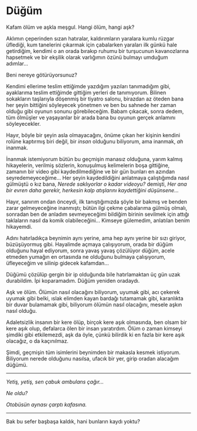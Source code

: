 # Düğüm


Kafam ölüm ve aşkla meşgul. Hangi ölüm, hangi aşk?

Aklımın çeperinden sızan hatıralar, kaldırımların yaralara kumlu rüzgar
üflediği, kum tanelerini çıkarmak için çabalarken yaraları ilk günkü hale
getirdiğim, kendimi o an orada bırakıp ruhumu bir turşucunun kavanozlarına
hapsetmek ve bir ekşilik olarak varlığımın özünü bulmayı umduğum adımlar...

Beni nereye götürüyorsunuz?

Kendimi ellerime teslim ettiğimde yazdığım yazıları tanımadığım gibi, ayaklarıma
teslim ettiğimde gittiğim yerleri de tanımıyorum. Bilinen sokakların taşlarıyla
döşenmiş bir tiyatro salonu, birazdan az öteden bana her şeyin bittiğini
söyleyecek yönetmen ve ben bu sahnede her zaman olduğu gibi oyunun sonunu
görebileceğim. Babam çıkacak, sonra dedem, tüm ölmüşler ve yaşayanlar bir arada
bana bu oyunun gerçek anlamını söyleyecekler.

Hayır, böyle bir şeyin asla olmayacağını, önüme çıkan her kişinin kendini rolüne
kaptırmış biri değil, bir *insan* olduğunu biliyorum, ama inanmak, *ah* inanmak.

İnanmak istemiyorum bütün bu geçmişin manasız olduğuna, yarım kalmış
hikayelerin, verilmiş sözlerin, konuşulmuş kelimelerin boşa gittiğine, zamanın
bir video gibi kaydedilmediğine ve bir gün bunları en azından
seyredemeyeceğime... Her şeyin kaydedildiğini anlatmaya çalıştığımda nasıl
gülmüştü o kız bana, *Nerede saklıyorlar o kadar videoyu?* demişti, *Her ana bir
evren daha gerekir, herkesin kalp atışlarını kaydettiğini düşünsene...*

Hayır, sanırım ondan önceydi, ilk tanıştığımızda şöyle bir bakmış ve benden
zarar gelmeyeceğine inanmıştı; bütün ilgi çekme çabalarıma gülmüş olmalı,
sonradan ben de anladım sevmeyeceğimi bildiğim birinin sevilmek için attığı
taklaların nasıl da komik olabileceğini... Kimseye gülemedim, anlatılan benim
hikayemdi.

Adını hatırladıkça beynimin aynı yerine, ama hep aynı yerine bir sızı giriyor,
büzüşüyormuş gibi. Hayalimde açmaya çalışıyorum, orada bir düğüm olduğunu hayal
ediyorum, sonra yavaş yavaş çözülüyor düğüm, acele etmeden yumağın en ortasında
ne olduğunu bulmaya çalışıyorum, üfleyeceğim ve silinip gidecek kafamdan...

Düğümü çözülüp gergin bir ip olduğunda bile hatırlamaktan üç gün uzak
durabildim. İpi koparamadım. Düğüm yeniden oradaydı.

Aşk ve ölüm. Ölümün nasıl olacağını biliyorum, uyumak gibi, acı çekerek uyumak
gibi belki, ıslak elimden kayan bardağı tutamamak gibi, karanlıkta bir duvar
bulamamak gibi, biliyorum ölümün nasıl olacağını, mesele aşkın nasıl olduğu.

Adaletsizlik insanın bir kere ölüp, birçok kere aşık olmasında, ben olsam bir
kere aşık olup, defalarca ölen bir insan yaratırdım. Ölüm o zaman kimseyi
şimdiki gibi etkilemezdi, aşk da öyle, çünkü bilirdik ki en fazla bir kere aşık
olacağız, o da kaçınılmaz. 

Şimdi, geçmişin tüm isimlerini beynimden bir makasla kesmek istiyorum. Biliyorum
nerede olduğunu nasılsa, ufacık bir yer, girip oradan alacağım düğümü. 

------------------------------------------------------------------------

*Yetiş, yetiş, sen çabuk ambulans çağır...*

*Ne oldu?*

*Otobüsün aynası çarptı kafasına.*

------------------------------------------------------------------------

Bak bu sefer başbaşa kaldık, hani bunların kaydı yoktu?
